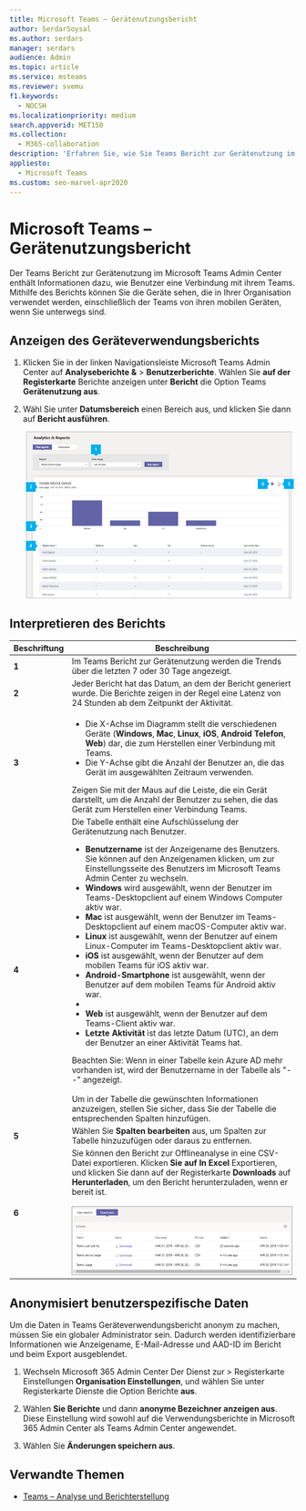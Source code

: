 ```yaml
---
title: Microsoft Teams – Gerätenutzungsbericht
author: SerdarSoysal
ms.author: serdars
manager: serdars
audience: Admin
ms.topic: article
ms.service: msteams
ms.reviewer: svemu
f1.keywords:
  - NOCSH
ms.localizationpriority: medium
search.appverid: MET150
ms.collection:
  - M365-collaboration
description: 'Erfahren Sie, wie Sie Teams Bericht zur Gerätenutzung im Microsoft Teams Admin Center verwenden, um zu sehen, wie Benutzer in Ihrer Organisation eine Verbindung mit Teams.'
appliesto:
  - Microsoft Teams
ms.custom: seo-marvel-apr2020
---
```


# <a name="microsoft-teams-device-usage-report"></a>Microsoft Teams – Gerätenutzungsbericht

Der Teams Bericht zur Gerätenutzung im Microsoft Teams Admin Center enthält Informationen dazu, wie Benutzer eine Verbindung mit ihrem Teams. Mithilfe des Berichts können Sie die Geräte sehen, die in Ihrer Organisation verwendet werden, einschließlich der Teams von ihren mobilen Geräten, wenn Sie unterwegs sind.  

## <a name="view-the-device-usage-report"></a>Anzeigen des Geräteverwendungsberichts

1. Klicken Sie in der linken Navigationsleiste Microsoft Teams Admin Center auf **Analyseberichte &** >  **Benutzerberichte**. Wählen Sie **auf der Registerkarte** Berichte anzeigen unter **Bericht** die Option Teams **Gerätenutzung aus**.
2. Wähl Sie unter **Datumsbereich** einen Bereich aus, und klicken Sie dann auf **Bericht ausführen**.

    ![Screenshot des Berichts Teams Geräteverwendungsberichts im Teams Admin Center mit Anrufer.](../media/teams-reports-device-usage-with-callouts.png "Screenshot des berichts Teams Geräteverwendungsberichts im Teams Admin Center mit Callouts")

## <a name="interpret-the-report"></a>Interpretieren des Berichts

|Beschriftung |Beschreibung  |
|--------|-------------|
|**1**   |Im Teams Bericht zur Gerätenutzung werden die Trends über die letzten 7 oder 30 Tage angezeigt.  |
|**2**   |Jeder Bericht hat das Datum, an dem der Bericht generiert wurde. Die Berichte zeigen in der Regel eine Latenz von 24 Stunden ab dem Zeitpunkt der Aktivität. |
|**3**   |<ul><li>Die X-Achse im Diagramm stellt die verschiedenen Geräte (**Windows**, **Mac**, **Linux**, **iOS**, **Android Telefon**, **Web**) dar, die zum Herstellen einer Verbindung mit Teams. </li><li>Die Y-Achse gibt die Anzahl der Benutzer an, die das Gerät im ausgewählten Zeitraum verwenden.</li> </ul>Zeigen Sie mit der Maus auf die Leiste, die ein Gerät darstellt, um die Anzahl der Benutzer zu sehen, die das Gerät zum Herstellen einer Verbindung Teams.|
|**4**   |Die Tabelle enthält eine Aufschlüsselung der Gerätenutzung nach Benutzer. <ul><li>**Benutzername** ist der Anzeigename des Benutzers. Sie können auf den Anzeigenamen klicken, um zur Einstellungsseite des Benutzers im Microsoft Teams Admin Center zu wechseln. </li><li>**Windows** wird ausgewählt, wenn der Benutzer im Teams-Desktopclient auf einem Windows Computer aktiv war.</li><li>**Mac** ist ausgewählt, wenn der Benutzer im Teams-Desktopclient auf einem macOS-Computer aktiv war. </li> <li>**Linux** ist ausgewählt, wenn der Benutzer auf einem Linux-Computer im Teams-Desktopclient aktiv war. </li> <li>**iOS** ist ausgewählt, wenn der Benutzer auf dem mobilen Teams für iOS aktiv war.</li><li>**Android-Smartphone** ist ausgewählt, wenn der Benutzer auf dem mobilen Teams für Android aktiv war. <li><li>**Web** ist ausgewählt, wenn der Benutzer auf dem Teams-Client aktiv war. <li>**Letzte Aktivität** ist das letzte Datum (UTC), an dem der Benutzer an einer Aktivität Teams hat.</li> </ul> Beachten Sie: Wenn in einer Tabelle kein Azure AD mehr vorhanden ist, wird der Benutzername in der Tabelle als "--" angezeigt. <br><br>Um in der Tabelle die gewünschten Informationen anzuzeigen, stellen Sie sicher, dass Sie der Tabelle die entsprechenden Spalten hinzufügen. |
|**5**   |Wählen Sie **Spalten bearbeiten** aus, um Spalten zur Tabelle hinzuzufügen oder daraus zu entfernen. |
|**6**   |Sie können den Bericht zur Offlineanalyse in eine CSV-Datei exportieren. Klicken **Sie auf In Excel** Exportieren, und klicken Sie dann auf der Registerkarte **Downloads** auf **Herunterladen**, um den Bericht herunterzuladen, wenn er bereit ist.<br><br>![Screenshot der Registerkarte "Downloads" mit exportierten Berichten](../media/teams-reports-export-to-csv.png)|


## <a name="make-the-user-specific-data-anonymous"></a>Anonymisiert benutzerspezifische Daten

Um die Daten in Teams Geräteverwendungsbericht anonym zu machen, müssen Sie ein globaler Administrator sein. Dadurch werden identifizierbare Informationen wie Anzeigename, E-Mail-Adresse und AAD-ID im Bericht und beim Export ausgeblendet.

1. Wechseln Microsoft 365 Admin Center Der Dienst zur  \> Registerkarte Einstellungen **Organisation Einstellungen**, und wählen Sie unter Registerkarte Dienste die Option Berichte **aus**.
    
2. Wählen **Sie Berichte** und dann **anonyme Bezeichner anzeigen aus**. Diese Einstellung wird sowohl auf die Verwendungsberichte in Microsoft 365 Admin Center als Teams Admin Center angewendet.
  
3. Wählen Sie **Änderungen speichern aus**.

## <a name="related-topics"></a>Verwandte Themen

- [Teams – Analyse und Berichterstellung](teams-reporting-reference.md)
